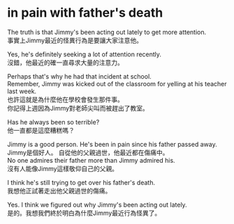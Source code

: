 # in pain with father's death

  
The truth is that Jimmy's been acting out lately to get more attention.  
事實上Jimmy最近的怪異行為是要讓大家注意他。

Yes, he's definitely seeking a lot of attention recently.  
沒錯，他最近的確一直尋求大量的注意力。

Perhaps that's why he had that incident at school.  
Remember, Jimmy was kicked out of the classroom for yelling at his teacher last week.  
也許這就是為什麼他在學校會發生那件事。  
你記得上週因為Jimmy對老師尖叫而被趕出了教室。

Has he always been so terrible?  
他一直都是這麼糟糕嗎？

Jimmy is a good person. He's been in pain since his father passed away.  
Jimmy是個好人。 自從他的父親過世，他最近都在傷痛中。  
No one admires their father more than Jimmy admired his.  
沒有人能像Jimmy這樣敬仰自己的父親。

I think he's still trying to get over his father's death.  
我想他正試著走出他父親過世的傷痛。

Yes. I think we figured out why Jimmy's been acting out lately.  
是的。我想我們終於明白為什麼Jimmy最近行為怪異了。

